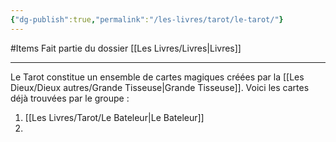 ```yaml
---
{"dg-publish":true,"permalink":"/les-livres/tarot/le-tarot/"}
---
```


#Items 
Fait partie du dossier [[Les Livres/Livres\|Livres]]

-------

Le Tarot constitue un ensemble de cartes magiques créées par la [[Les Dieux/Dieux autres/Grande Tisseuse\|Grande Tisseuse]].
Voici les cartes déjà trouvées par le groupe :
1. [[Les Livres/Tarot/Le Bateleur\|Le Bateleur]]
2. 